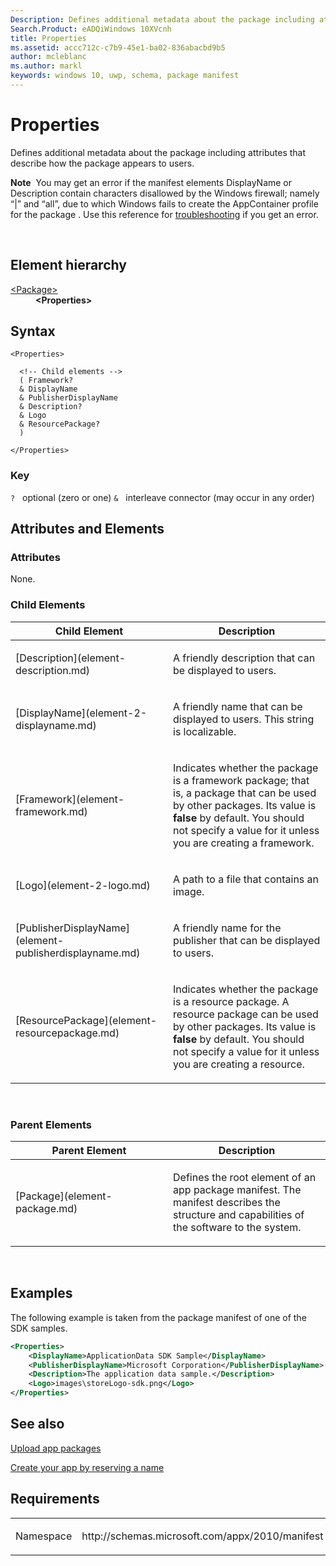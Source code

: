 ```yaml
---
Description: Defines additional metadata about the package including attributes that describe how the package appears to users.
Search.Product: eADQiWindows 10XVcnh
title: Properties
ms.assetid: accc712c-c7b9-45e1-ba02-836abacbd9b5
author: mcleblanc
ms.author: markl
keywords: windows 10, uwp, schema, package manifest
---
```


# Properties

Defines additional metadata about the package including attributes that describe how the package appears to users.

**Note**  You may get an error if the manifest elements DisplayName or Description contain characters disallowed by the Windows firewall; namely “|” and “all”, due to which Windows fails to create the AppContainer profile for the package . Use this reference for [troubleshooting](https://msdn.microsoft.com/library/windows/desktop/hh973484) if you get an error.

 
## Element hierarchy

<dl>
<dt><a href="element-package.md">&lt;Package&gt;</a></dt>
<dd><b>&lt;Properties&gt;</b></dd>
</dl>

## Syntax

``` syntax
<Properties>

  <!-- Child elements -->
  ( Framework?
  & DisplayName
  & PublisherDisplayName
  & Description?
  & Logo
  & ResourcePackage?
  )

</Properties>
```

### Key

`?`   optional (zero or one)
`&`   interleave connector (may occur in any order)

## Attributes and Elements


### Attributes

None.

### Child Elements

<table>
<colgroup>
<col width="50%" />
<col width="50%" />
</colgroup>
<thead>
<tr class="header">
<th>Child Element</th>
<th>Description</th>
</tr>
</thead>
<tbody>
<tr class="odd">
<td>[Description](element-description.md)</td>
<td><p>A friendly description that can be displayed to users.</p></td>
</tr>
<tr class="even">
<td>[DisplayName](element-2-displayname.md)</td>
<td><p>A friendly name that can be displayed to users. This string is localizable.</p></td>
</tr>
<tr class="odd">
<td>[Framework](element-framework.md)</td>
<td><p>Indicates whether the package is a framework package; that is, a package that can be used by other packages. Its value is <strong>false</strong> by default. You should not specify a value for it unless you are creating a framework.</p></td>
</tr>
<tr class="even">
<td>[Logo](element-2-logo.md)</td>
<td><p>A path to a file that contains an image.</p></td>
</tr>
<tr class="odd">
<td>[PublisherDisplayName](element-publisherdisplayname.md)</td>
<td><p>A friendly name for the publisher that can be displayed to users.</p></td>
</tr>
<tr class="even">
<td>[ResourcePackage](element-resourcepackage.md)</td>
<td><p>Indicates whether the package is a resource package. A resource package can be used by other packages. Its value is <strong>false</strong> by default. You should not specify a value for it unless you are creating a resource.</p></td>
</tr>
</tbody>
</table>

 

### Parent Elements

<table>
<colgroup>
<col width="50%" />
<col width="50%" />
</colgroup>
<thead>
<tr class="header">
<th>Parent Element</th>
<th>Description</th>
</tr>
</thead>
<tbody>
<tr class="odd">
<td>[Package](element-package.md)</td>
<td><p>Defines the root element of an app package manifest. The manifest describes the structure and capabilities of the software to the system.</p></td>
</tr>
</tbody>
</table>

 

## Examples

The following example is taken from the package manifest of one of the SDK samples.

```XML
<Properties>
    <DisplayName>ApplicationData SDK Sample</DisplayName>
    <PublisherDisplayName>Microsoft Corporation</PublisherDisplayName>
    <Description>The application data sample.</Description>
    <Logo>images\storeLogo-sdk.png</Logo>
</Properties>
```

## See also


[Upload app packages](https://docs.microsoft.com/en-us/windows/uwp/publish/upload-app-packages)

[Create your app by reserving a name](https://docs.microsoft.com/en-us/windows/uwp/publish/create-your-app-by-reserving-a-name)

## Requirements

<table>
<colgroup>
<col width="50%" />
<col width="50%" />
</colgroup>
<tbody>
<tr class="odd">
<td><p>Namespace</p></td>
<td><p>http://schemas.microsoft.com/appx/2010/manifest</p></td>
</tr>
</tbody>
</table>

 

 



